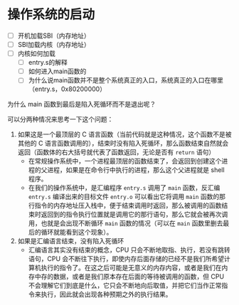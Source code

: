 # 操作系统的启动

- [ ] 开机加载SBI（内存地址）
- [ ] SBI加载内核（内存地址）
- [ ] 内核如何加载
  - [ ] entry.s的解释
  - [ ] 如何进入main函数的
  - [ ] 为什么说main函数并不是整个系统真正的入口，系统真正的入口在哪里（entry.s，0x80200000）

为什么 main 函数到最后是陷入死循环而不是退出呢？

可以分两种情况来思考一下这个问题：

1. 如果这是一个最顶层的 C 语言函数（当前代码就是这种情况，这个函数不是被其他的 C 语言函数调用的），结束时没有陷入死循环，那么函数结束自然就会返回（函数体的右大括号就代表了函数返回，无论是否有 `return` 语句）
   - 在常规操作系统中，一个进程最顶层的函数结束了，会返回到创建这个进程的父进程，如果是在命令行中执行的进程，那么这个父进程就是 shell 程序。
   - 在我们的操作系统中，是汇编程序 `entry.s` 调用了 `main` 函数，反汇编 `entry.s` 编译出来的目标文件 `entry.o` 可以看出它将调用 `main` 函数的那行指令的内存地址压入栈中，便于结束调用时返回，那么被调用的函数结束时返回到的指令执行位置就是调用它的那行语句，那么它就会被再次调用，也就是会出现不断循环 `main` 函数的情况（可以在 `main` 函数里删去最后的循环就能看到这个现象）。
2. 如果是汇编语言结束，没有陷入死循环
   - 汇编语言其实没有结束的概念，CPU 只会不断地取指、执行，若没有跳转语句，CPU 会不断往下执行，即使内存后面存储的已经不是我们所希望计算机执行的指令了。在这之后可能是无意义的内存内容，或者是我们在内存中存的数据，或者是我们原本存在后面的等待被调用的函数，但 CPU 不会理解它们到底是什么，它只会不断地向后取值，并把它们当作正常指令来执行，因此就会出现各种预期之外的执行结果。
